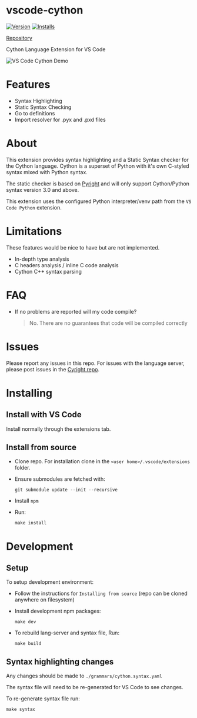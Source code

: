# vscode-cython

[![Version](https://vsmarketplacebadge.apphb.com/version/ktnrg45.vscode-cython.svg)](https://marketplace.visualstudio.com/items?itemName=ktnrg45.vscode-cython) [![Installs](https://vsmarketplacebadge.apphb.com/installs-short/ktnrg45.vscode-cython.svg)](https://marketplace.visualstudio.com/items?itemName=ktnrg45.vscode-cython)

[Repository](https://github.com/ktnrg45/vs-code-cython)

Cython Language Extension for VS Code

![VS Code Cython Demo](https://github.com/ktnrg45/vs-code-cython/raw/master/assets/demo.gif)

# Features

- Syntax Highlighting
- Static Syntax Checking
- Go to definitions
- Import resolver for .pyx and .pxd files

# About

This extension provides syntax highlighting and a Static Syntax checker for the Cython language.
Cython is a superset of Python with it's own C-styled syntax mixed with Python syntax.

The static checker is based on [Pyright](https://github.com/microsoft/pyright) and will only support Cython/Python syntax version 3.0 and above.

This extension uses the configured Python interpreter/venv path from the `VS Code Python` extension.

# Limitations

These features would be nice to have but are not implemented.

- In-depth type analysis
- C headers analysis / inline C code analysis
- Cython C++ syntax parsing

# FAQ

- If no problems are reported will my code compile?

  > No. There are no guarantees that code will be compiled correctly

# Issues

Please report any issues in this repo. For issues with the language server, please post issues in the [Cyright repo](https://github.com/ktnrg45/cyright).

# Installing

## Install with VS Code

Install normally through the extensions tab.

## Install from source

- Clone repo. For installation clone in the `<user home>/.vscode/extensions` folder.

- Ensure submodules are fetched with:

  ```
  git submodule update --init --recursive

  ```

- Install `npm`
- Run:
  ```
  make install
  ```

# Development

## Setup

To setup development environment:

- Follow the instructions for `Installing from source` (repo can be cloned anywhere on filesystem)

- Install development npm packages:

  ```
  make dev
  ```

- To rebuild lang-server and syntax file, Run:

  ```
  make build
  ```

## Syntax highlighting changes

Any changes should be made to `./grammars/cython.syntax.yaml`

The syntax file will need to be re-generated for VS Code to see changes.

To re-generate syntax file run:

```
make syntax
```

